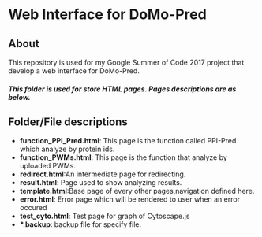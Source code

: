 # Web Interface for DoMo-Pred 

## About

This repository is used for my Google Summer of Code 2017 project that develop a web interface for DoMo-Pred.


##### This folder is used for store HTML pages. Pages descriptions are as below.

## Folder/File descriptions
- **function_PPI_Pred.html**: This page is the function called PPI-Pred which analyze by protein ids.
- **function_PWMs.html**: This page is the function that analyze by uploaded PWMs.
- **redirect.html**:An intermediate page for redirecting.
- **result.html**: Page used to show analyzing results.
- **template.html**:Base page of every other pages,navigation defined here.
- **error.html**: Error page which will be rendered to user when an error occured
- **test_cyto.html**: Test page for graph of Cytoscape.js
- **\*.backup**: backup file for specify file.


